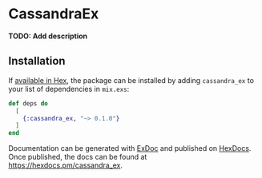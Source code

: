 # CassandraEx

**TODO: Add description**

## Installation

If [available in Hex](https://hex.pm/docs/publish), the package can be installed
by adding `cassandra_ex` to your list of dependencies in `mix.exs`:

```elixir
def deps do
  [
    {:cassandra_ex, "~> 0.1.0"}
  ]
end
```

Documentation can be generated with [ExDoc](https://github.com/elixir-lang/ex_doc)
and published on [HexDocs](https://hexdocs.pm). Once published, the docs can
be found at <https://hexdocs.pm/cassandra_ex>.

